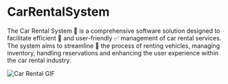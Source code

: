 # CarRentalSystem

The Car Rental System 🚗 is a comprehensive software solution designed to facilitate efficient 💯 and user-friendly ✅ management of car rental services. The system aims to streamline 🎯 the process of renting vehicles, managing inventory, handling reservations and enhancing the user experience within the car rental industry.


![Car Rental GIF](https://media1.giphy.com/media/v1.Y2lkPTc5MGI3NjExNGFudzRjMzJleHQ3bDhuejI1YXdwYnhna3RrcG16eDlxY2V1bm1iZiZlcD12MV9pbnRlcm5hbF9naWZfYnlfaWQmY3Q9Zw/mIMsLsQTJzAn6/giphy.gif)
